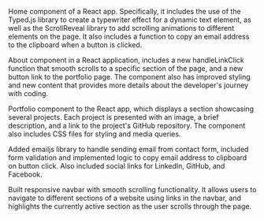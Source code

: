 Home component of a React app. Specifically, it includes the use of the Typed.js library to create a typewriter effect for a dynamic text element, as well as the ScrollReveal library to add scrolling animations to different elements on the page. It also includes a function to copy an email address to the clipboard when a button is clicked.

About component in a React application, includes a new handleLinkClick function that smooth scrolls to a specific section of the page, and a new button link to the portfolio page. The component also has improved styling and new content that provides more details about the developer's journey with coding.

Portfolio component to the React app, which displays a section showcasing several projects. Each project is presented with an image, a brief description, and a link to the project's GitHub repository. The component also includes CSS files for styling and media queries.

Added emailjs library to handle sending email from contact form, included form validation and implemented logic to copy email address to clipboard on button click. Also included social links for LinkedIn, GitHub, and Facebook.

Built responsive navbar with smooth scrolling functionality. It allows users to navigate to different sections of a website using links in the navbar, and highlights the currently active section as the user scrolls through the page.

